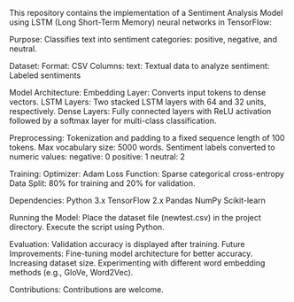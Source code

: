 This repository contains the implementation of a Sentiment Analysis Model using LSTM (Long Short-Term Memory) neural networks in TensorFlow:

Purpose: Classifies text into sentiment categories: positive, negative, and neutral.

Dataset:
Format: CSV
Columns:
text: Textual data to analyze
sentiment: Labeled sentiments

Model Architecture:
Embedding Layer: Converts input tokens to dense vectors.
LSTM Layers: Two stacked LSTM layers with 64 and 32 units, respectively.
Dense Layers: Fully connected layers with ReLU activation followed by a softmax layer for multi-class classification.

Preprocessing:
Tokenization and padding to a fixed sequence length of 100 tokens.
Max vocabulary size: 5000 words.
Sentiment labels converted to numeric values:
negative: 0
positive: 1
neutral: 2

Training:
Optimizer: Adam
Loss Function: Sparse categorical cross-entropy
Data Split: 80% for training and 20% for validation.

Dependencies:
Python 3.x
TensorFlow 2.x
Pandas
NumPy
Scikit-learn

Running the Model:
Place the dataset file (newtest.csv) in the project directory.
Execute the script using Python.

Evaluation: Validation accuracy is displayed after training.
Future Improvements:
Fine-tuning model architecture for better accuracy.
Increasing dataset size.
Experimenting with different word embedding methods (e.g., GloVe, Word2Vec).

Contributions: Contributions are welcome.
